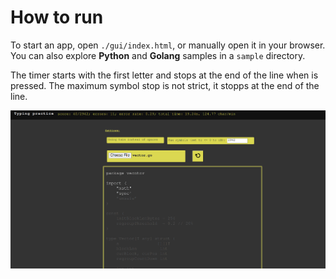 # How to run
To start an app, open `./gui/index.html`, or manually open it in your browser. You can also explore **Python** and **Golang** samples in a `sample` directory.  
  
The timer starts with the first letter and stops at the end of the line when <enter> is pressed. The maximum symbol stop is not strict, it stopps at the end of the line.  
  
<img src="./sample.png" style="zoom:50%;" />
